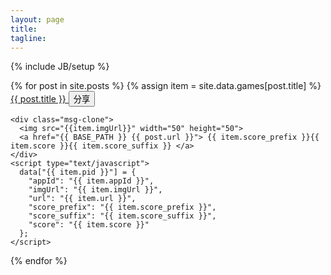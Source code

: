 ```yaml
---
layout: page
title: 
tagline: 
---
```

{% include JB/setup %}
    
<div id="posts">
  <script type="text/javascript">
    var data = {};
  </script>
  {% for post in site.posts %}
  {% assign item = site.data.games[post.title] %}
  <div class="post">
    <div class="clearfix">
      <a href="{{ BASE_PATH }} {{ post.url }}"> {{ post.title }} </a>
      <button class="btn btn-mini btn-success" data-id="{{ item.pid }}">分享</button>
    </div>

    <div class="msg-clone">
      <img src="{{item.imgUrl}}" width="50" height="50">
      <a href="{{ BASE_PATH }} {{ post.url }}"> {{ item.score_prefix }}{{ item.score }}{{ item.score_suffix }} </a>    
    </div>
    <script type="text/javascript">
      data["{{ item.pid }}"] = {
        "appId": "{{ item.appId }}",
        "imgUrl": "{{ item.imgUrl }}",
        "url": "{{ item.url }}",
        "score_prefix": "{{ item.score_prefix }}",
        "score_suffix": "{{ item.score_suffix }}",
        "score": "{{ item.score }}"
      };
    </script>
  </div>
  {% endfor %}

  <script type="text/javascript">
    var selected_id;

    document.addEventListener('WeixinJSBridgeReady', function onBridgeReady() {
      WeixinJSBridge.on('menu:share:appmessage', function(argv) {
        var item = data[selected_id];
        WeixinJSBridge.invoke('sendAppMessage', {
          "appId": item.appId,
          "img_url": item.imgUrl,
          "link": item.url,
          "desc": "",
          "title": item.score_prefix + item.score + item.score_suffix
        });
      });

      WeixinJSBridge.on('menu:share:timeline', function(argv) {
        var item = data[selected_id];
        WeixinJSBridge.invoke('shareTimeline', {
          "appid": item.appId,
          "img_url": item.imgUrl,
          "img_width": "640",
          "img_height": "640",
          "link": item.url,
          "desc": "",
          "title": item.score_prefix + item.score + item.score_suffix
        });
      });
    }, false);

    var buttons = document.getElementsByClassName("btn-success");
    for (var i = 0, j=buttons.length; i<j; i++) {
      buttons[i].addEventListener("click", function(e){
        selected_id = e.target.getAttribute("data-id");
      });
    }
  </script>
</div>
